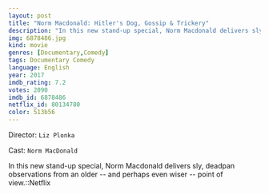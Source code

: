 ```yaml
---
layout: post
title: "Norm Macdonald: Hitler's Dog, Gossip & Trickery"
description: "In this new stand-up special, Norm Macdonald delivers sly, deadpan observations from an older -- and perhaps even wiser -- point of view.::Netflix.."
img: 6878486.jpg
kind: movie
genres: [Documentary,Comedy]
tags: Documentary Comedy 
language: English
year: 2017
imdb_rating: 7.2
votes: 2090
imdb_id: 6878486
netflix_id: 80134780
color: 513b56
---
```

Director: `Liz Plonka`  

Cast: `Norm MacDonald` 

In this new stand-up special, Norm Macdonald delivers sly, deadpan observations from an older -- and perhaps even wiser -- point of view.::Netflix